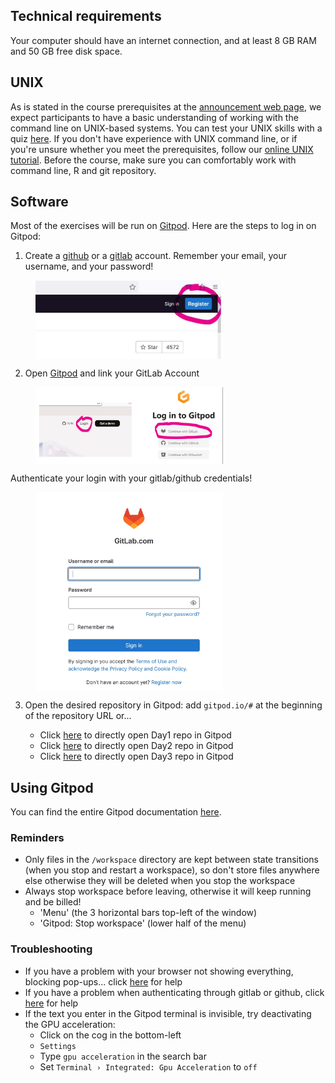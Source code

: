 ## Technical requirements

Your computer should have an internet connection, and at least 8 GB RAM and 50 GB free disk space.

## UNIX

As is stated in the course prerequisites at the [announcement web page](https://www.sib.swiss/training/), we expect participants to have a basic understanding of working with the command line on UNIX-based systems. You can test your UNIX skills with a quiz [here](https://docs.google.com/forms/d/e/1FAIpQLSd2BEWeOKLbIRGBT_aDEGPce1FOaVYBbhBiaqcaHoBKNB27MQ/viewform?usp=sf_link). If you don't have experience with UNIX command line, or if you're unsure whether you meet the prerequisites, follow our [online UNIX tutorial](https://edu.sib.swiss/pluginfile.php/2878/mod_resource/content/4/couselab-html/content.html). Before the course, make sure you can comfortably work with command line, R and git repository.

## Software

Most of the exercises will be run on [Gitpod](https://www.gitpod.io/). Here are the steps to log in on Gitpod:

1. Create a [github](https://github.com/) or a [gitlab](https://about.gitlab.com/) account.
Remember your email, your username, and your password!

<figure>
  <img src="../assets/images/general/gitpod1.jpg" align="center" width="300"/>
</figure>

2. Open [Gitpod](https://www.gitpod.io/) and link your GitLab Account

<figure>
  <img src="../assets/images/general/gitpod2.jpg" align="center" width="300"/>
</figure>

Authenticate your login with your gitlab/github credentials!

<figure>
  <img src="../assets/images/general/gitpod3.jpg" align="center" width="300"/>
</figure>

3. Open the desired repository in Gitpod: add `gitpod.io/#` at the beginning of the repository URL or...

	* Click [here]() to directly open Day1 repo in Gitpod
	* Click [here](https://gitpod.io/#https://gitlab.com/evogenlab/teaching-repos/biodivinfo) to directly open Day2 repo in Gitpod
	* Click [here]() to directly open Day3 repo in Gitpod

## Using Gitpod

You can find the entire Gitpod documentation [here](https://www.gitpod.io/docs/introduction).

### Reminders

* Only files in the `/workspace` directory are kept between state transitions (when you stop and restart a workspace), so don't store files anywhere else otherwise they will be deleted when you stop the workspace
* Always stop workspace before leaving, otherwise it will keep running and be billed!
	* 'Menu' (the 3 horizontal bars top-left of the window)
	* 'Gitpod: Stop workspace' (lower half of the menu)


### Troubleshooting

* If you have a problem with your browser not showing everything, blocking pop-ups... click [here](https://www.gitpod.io/docs/configure/user-settings/browser-settings) for help
* If you have a problem when authenticating through gitlab or github, click [here](https://www.gitpod.io/docs/configure/authentication) for help
* If the text you enter in the Gitpod terminal is invisible, try deactivating the GPU acceleration:
	* Click on the cog in the bottom-left
	* `Settings`
	* Type `gpu acceleration` in the search bar
	* Set `Terminal › Integrated: Gpu Acceleration` to `off`
